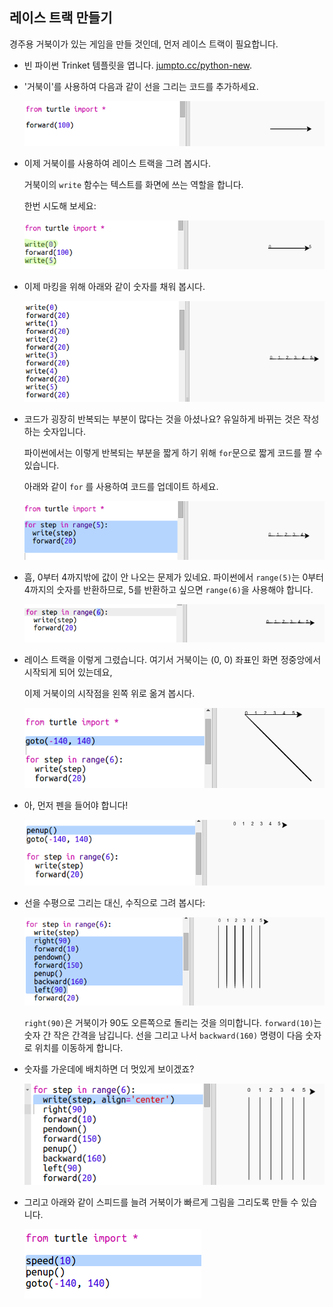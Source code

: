 ## 레이스 트랙 만들기

경주용 거북이가 있는 게임을 만들 것인데, 먼저 레이스 트랙이 필요합니다.

+ 빈 파이썬 Trinket 템플릿을 엽니다. <a href="http://jumpto.cc/python-new" target="_blank"> jumpto.cc/python-new</a>.

+ '거북이'를 사용하여 다음과 같이 선을 그리는 코드를 추가하세요.
    
    ![스크린샷](images/race-forward.png)

+ 이제 거북이를 사용하여 레이스 트랙을 그려 봅시다.
    
    거북이의 `write` 함수는 텍스트를 화면에 쓰는 역할을 합니다.
    
    한번 시도해 보세요:
    
    ![스크린샷](images/race-markings1.png)

+ 이제 마킹을 위해 아래와 같이 숫자를 채워 봅시다.
    
    ![스크린샷](images/race-markings2.png)

+ 코드가 굉장히 반복되는 부분이 많다는 것을 아셨나요? 유일하게 바뀌는 것은 작성하는 숫자입니다.
    
    파이썬에서는 이렇게 반복되는 부분을 짧게 하기 위해 `for`문으로 짧게 코드를 짤 수 있습니다.
    
    아래와 같이 `for` 를 사용하여 코드를 업데이트 하세요.
    
    ![스크린샷](images/race-for.png)

+ 흠, 0부터 4까지밖에 값이 안 나오는 문제가 있네요. 파이썬에서 `range(5)`는 0부터 4까지의 숫자를 반환하므로, 5를 반환하고 싶으면 `range(6)`을 사용해야 합니다.
    
    ![스크린샷](images/race-range.png)

+ 레이스 트랙을 이렇게 그렸습니다. 여기서 거북이는 (0, 0) 좌표인 화면 정중앙에서 시작되게 되어 있는데요,
    
    이제 거북이의 시작점을 왼쪽 위로 옮겨 봅시다.
    
    ![스크린샷](images/race-goto.png)

+ 아, 먼저 펜을 들어야 합니다!
    
    ![스크린샷](images/race-penup.png)

+ 선을 수평으로 그리는 대신, 수직으로 그려 봅시다:
    
    ![스크린샷](images/race-lines.png)
    
    `right(90)`은 거북이가 90도 오른쪽으로 돌리는 것을 의미합니다. `forward(10)`는 숫자 간 작은 간격을 남깁니다. 선을 그리고 나서 `backward(160)` 명령이 다음 숫자로 위치를 이동하게 합니다.

+ 숫자를 가운데에 배치하면 더 멋있게 보이겠죠?
    
    ![스크린샷](images/race-center.png)

+ 그리고 아래와 같이 스피드를 늘려 거북이가 빠르게 그림을 그리도록 만들 수 있습니다.
    
    ![스크린샷](images/race-speed.png)